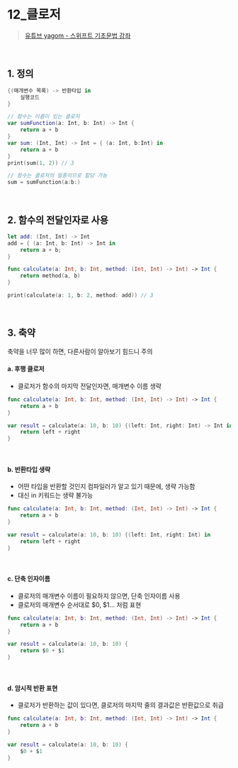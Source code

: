 # 12_클로저

>[유튜브 yagom - 스위프트 기초문법 강좌](https://www.youtube.com/playlist?list=PLz8NH7YHUj_ZmlgcSETF51Z9GSSU6Uioy)

<br>

## 1. 정의
```swift
{(매개변수 목록) -> 반환타입 in
    실행코드
}
```
```swift
// 함수는 이름이 있는 클로저
var sumFunction(a: Int, b: Int) -> Int {
    return a + b
}
var sum: (Int, Int) -> Int = { (a: Int, b:Int) in
    return a + b
}
print(sum(1, 2)) // 3

// 함수는 클로저의 일종이므로 할당 가능
sum = sumFunction(a:b:)
```

<br>

## 2. 함수의 전달인자로 사용
```swift
let add: (Int, Int) -> Int
add = { (a: Int, b: Int) -> Int in
    return a + b;
}

func calculate(a: Int, b: Int, method: (Int, Int) -> Int) -> Int {
    return method(a, b)
}

print(calculate(a: 1, b: 2, method: add)) // 3
```

<br>

## 3. 축약
축약을 너무 많이 하면, 다른사람이 알아보기 힘드니 주의

#### a. 후행 클로저
- 클로저가 함수의 마지막 전달인자면, 매개변수 이름 생략
```swift
func calculate(a: Int, b: Int, method: (Int, Int) -> Int) -> Int {
    return a + b
}

var result = calculate(a: 10, b: 10) {(left: Int, right: Int) -> Int in
    return left + right
}
```

<br>

#### b. 반환타입 생략
   - 어떤 타입을 반환할 것인지 컴파일러가 알고 있기 때문에, 생략 가능함
   - 대신 in 키워드는 생략 불가능
```swift
func calculate(a: Int, b: Int, method: (Int, Int) -> Int) -> Int {
    return a + b
}

var result = calculate(a: 10, b: 10) {(left: Int, right: Int) in
    return left + right
}
```

<br>

#### c. 단축 인자이름
- 클로저의 매개변수 이름이 필요하지 않으면, 단축 인자이름 사용
- 클로저의 매개변수 순서대로 $0, $1... 처럼 표현
```swift
func calculate(a: Int, b: Int, method: (Int, Int) -> Int) -> Int {
    return a + b
}

var result = calculate(a: 10, b: 10) {
    return $0 + $1
}
```

<br>

#### d. 암시적 반환 표현
- 클로저가 반환하는 값이 있다면, 클로저의 마지막 줄의 결과값은 반환값으로 취급
```swift
func calculate(a: Int, b: Int, method: (Int, Int) -> Int) -> Int {
    return a + b
}

var result = calculate(a: 10, b: 10) {
    $0 + $1
}
```